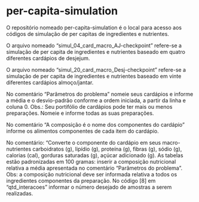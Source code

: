 # per-capita-simulation
O repositório nomeado per-capita-simulation é o local para acesso aos códigos de simulação de per capitas de ingredientes e nutrientes.

O arquivo nomeado “simul_04_card_macro_AJ-checkpoint” refere-se a simulação de per capita de ingredientes e nutrientes baseado em quatro diferentes cardápios de desjejum.

O arquivo nomeado “simul_20_card_macro_Desj-checkpoint” refere-se a simulação de per capita de ingredientes e nutrientes baseado em vinte diferentes cardápios almoço/jantar.

No comentário “Parâmetros do problema” nomeie seus cardápios e informe a média e o desvio-padrão conforme a ordem iniciada, a partir da linha e coluna 0. Obs.: Seu portifólio de cardápios pode ter mais ou menos preparações. Nomeie e informe todas as suas preparações.

No comentário “A composição é o nome dos componentes do cardápio” informe os alimentos componentes de cada item do cardápio.

No comentário: “Converte o componente do cardápio em seus macro-nutrientes
carboidratos (g), lipídio (g), proteína (g), fibras (g), sódio (g), calorias (cal), gorduras saturadas (g), açúcar adicionado (g). As tabelas estão padronizadas em 100 gramas: inserir a composição nutricional relativa a média apresentada no comentário “Parâmetros do problema”. Obs: a composição nutricional deve ser informada relativa a todos os ingredientes componentes da preparação.
No código [8] em “qtd_interacoes” informar o número desejado de amostras a serem realizadas. 

